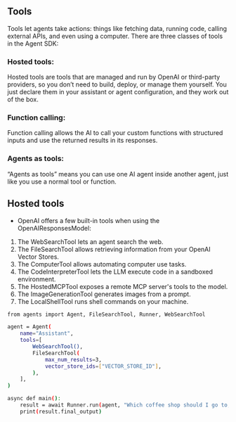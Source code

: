 


## Tools
Tools let agents take actions: things like fetching data, running code, calling external APIs, and even using a computer. There are three classes of tools in the Agent SDK:


### Hosted tools:
Hosted tools are tools that are managed and run by OpenAI or third-party providers, so you don’t need to build, deploy, or manage them yourself. You just declare them in your assistant or agent configuration, and they work out of the box.

### Function calling:
Function calling allows the AI to call your custom functions with structured inputs and use the returned results in its responses.

### Agents as tools:
“Agents as tools” means you can use one AI agent inside another agent, just like you use a normal tool or function.


## Hosted tools
* OpenAI offers a few built-in tools when using the OpenAIResponsesModel:

1. The WebSearchTool lets an agent search the web.
2. The FileSearchTool allows retrieving information from your OpenAI Vector Stores.
3. The ComputerTool allows automating computer use tasks.
4. The CodeInterpreterTool lets the LLM execute code in a sandboxed environment.
5. The HostedMCPTool exposes a remote MCP server's tools to the model.
6. The ImageGenerationTool generates images from a prompt.
7. The LocalShellTool runs shell commands on your machine.

```bash
from agents import Agent, FileSearchTool, Runner, WebSearchTool

agent = Agent(
    name="Assistant",
    tools=[
        WebSearchTool(),
        FileSearchTool(
            max_num_results=3,
            vector_store_ids=["VECTOR_STORE_ID"],
        ),
    ],
)

async def main():
    result = await Runner.run(agent, "Which coffee shop should I go to, taking into account my preferences and the weather today in SF?")
    print(result.final_output)
```    